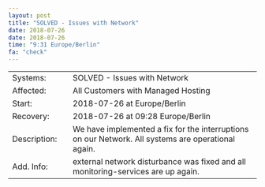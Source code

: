 ```yaml
---
layout: post
title: "SOLVED - Issues with Network"
date: 2018-07-26
date: 2018-07-26
time: "9:31 Europe/Berlin"
fa: "check"
---
```


|                   |   |                                                                      |
|-------------------|---|----------------------------------------------------------------------|
| Systems:          |   | SOLVED - Issues with Network|
| Affected:         |   | All Customers with Managed Hosting |
| Start:            |   | 2018-07-26 at  Europe/Berlin |
| Recovery:         |   | 2018-07-26 at 09:28 Europe/Berlin |
| Description:      |   | We have implemented a fix for the interruptions on our Network. All systems are operational again. |
| Add. Info:        |   | external network disturbance was fixed and all monitoring-services are up again. |